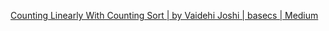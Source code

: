 
[Counting Linearly With Counting Sort | by Vaidehi Joshi | basecs | Medium](https://medium.com/basecs/counting-linearly-with-counting-sort-cd8516ae09b3)
